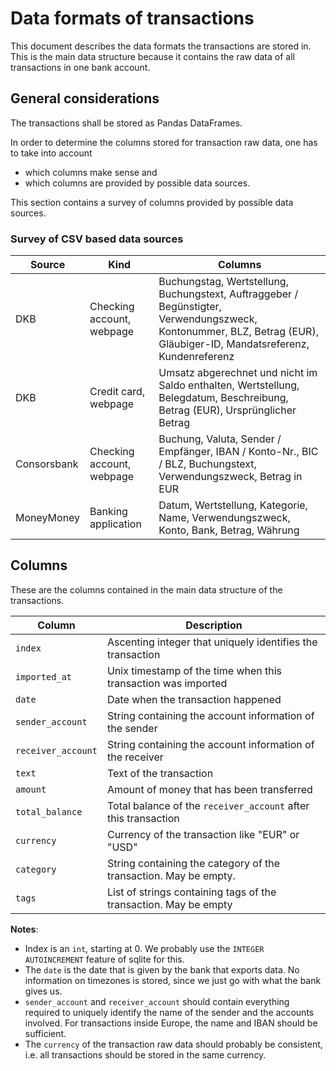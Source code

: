 # Data formats of transactions

This document describes the data formats the transactions are
stored in. This is the main data structure because it contains
the raw data of all transactions in one bank account.

## General considerations

The transactions shall be stored as Pandas DataFrames. 

In order to determine the columns stored for transaction raw 
data, one has to take into account

* which columns make sense and
* which columns are provided by possible data sources.

This section contains a survey of columns provided by possible
data sources.

### Survey of CSV based data sources

| Source  | Kind  | Columns  |
|---|---|---|
| DKB  | Checking account, webpage  | Buchungstag, Wertstellung, Buchungstext, Auftraggeber / Begünstigter, Verwendungszweck, Kontonummer, BLZ, Betrag (EUR), Gläubiger-ID, Mandatsreferenz, Kundenreferenz |
| DKB  | Credit card, webpage       | Umsatz abgerechnet und nicht im Saldo enthalten, Wertstellung, Belegdatum, Beschreibung, Betrag (EUR), Ursprünglicher Betrag  |
| Consorsbank  | Checking account, webpage | Buchung, Valuta, Sender / Empfänger, IBAN / Konto-Nr., BIC / BLZ, Buchungstext, Verwendungszweck, Betrag in EUR |
| MoneyMoney  | Banking application | Datum, Wertstellung, Kategorie, Name, Verwendungszweck, Konto, Bank, Betrag, Währung  |

## Columns

These are the columns contained in the main data structure
of the transactions.

| Column | Description |
|--------|-------------|
| `index` | Ascenting integer that uniquely identifies the transaction |
| `imported_at` | Unix timestamp of the time when this transaction was imported |
| `date` | Date when the transaction happened |
| `sender_account` | String containing the account information of the sender |
| `receiver_account` | String containing the account information of the receiver |
| `text` | Text of the transaction |
| `amount` | Amount of money that has been transferred |
| `total_balance` | Total balance of the `receiver_account` after this transaction |
| `currency` | Currency of the transaction like "EUR" or "USD" |
| `category` | String containing the category of the transaction. May be empty. |
| `tags` | List of strings containing tags of the transaction. May be empty |


**Notes**:

* Index is an `int`, starting at 0. We probably use the `INTEGER AUTOINCREMENT` feature of sqlite for this.
* The `date` is the date that is given by the bank that exports data. No information on timezones is stored, since we just go with what the bank gives us.
* `sender_account` and `receiver_account` should contain everything required to uniquely identify the name of the sender and the accounts involved. For transactions inside Europe, the name and IBAN should be sufficient.
* The `currency` of the transaction raw data should probably be consistent, i.e. all transactions should be stored in the same currency.